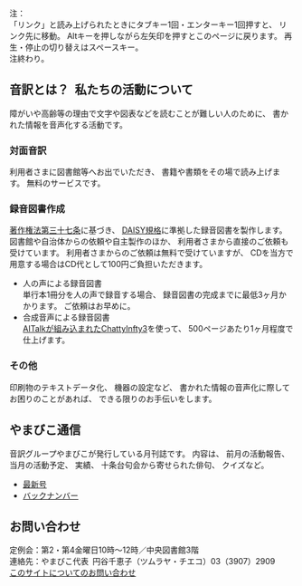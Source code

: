 <span data-dur="1.392" data-begin="9.134">注：</span>  
<span data-dur="5.924" data-begin="10.526">「リンク」と読み上げられたときにタブキー1回・エンターキー1回押すと、</span>
<span data-dur="3.175" data-begin="16.450">リンク先に移動。</span>
<span data-dur="6.909" data-begin="19.625">Altキーを押しながら左矢印を押すとこのページに戻ります。</span>
<span data-dur="4.722" data-begin="26.534">再生・停止の切り替えはスペースキー。</span>  
<span data-dur="2.837" data-begin="31.256">注終わり。</span>

## <span data-dur="4.649" data-begin="34.093">音訳とは？&ensp;私たちの活動について</span>

<span data-dur="6.511" data-begin="38.742">障がいや高齢等の理由で文字や図表などを読むことが難しい人のために、</span>
<span data-dur="5.13" data-begin="45.253">書かれた情報を音声化する活動です。</span>

### <span data-dur="2.067" data-begin="50.383">対面音訳</span>

<span data-dur="3.263" data-begin="52.450">利用者さまに図書館等へお出でいただき、</span>
<span data-dur="4.558" data-begin="55.713">書籍や書類をその場で読み上げます。</span>
<span data-dur="3.315" data-begin="60.271">無料のサービスです。</span>

### <span data-dur="2.614" data-begin="63.586">録音図書作成</span>

<span data-dur="4.729" data-begin="66.200">[著作権法第三十七条](http://elaws.e-gov.go.jp/search/elawsSearch/elaws_search/lsg0500/detail?lawId=345AC0000000048&openerCode=1)に基づき、</span>
<span data-dur="6.515" data-begin="70.929">[DAISY規格](http://www.dinf.ne.jp/doc/daisy/)に準拠した録音図書を製作します。</span>
<span data-dur="4.445" data-begin="77.444">図書館や自治体からの依頼や自主製作のほか、</span>
<span data-dur="5.54" data-begin="81.889">利用者さまから直接のご依頼も受けています。</span>
<span data-dur="4.074" data-begin="87.429">利用者さまからのご依頼は無料で受けていますが、</span>
<span data-dur="7.414" data-begin="91.503">CDを当方で用意する場合はCD代として100円ご負担いただきます。</span>

- <span data-dur="3.357" data-begin="98.917">人の声による録音図書</span>  
<span data-dur="4.663" data-begin="102.274">単行本1冊分を人の声で録音する場合、</span>
<span data-dur="5.573" data-begin="106.937">録音図書の完成までに最低3ヶ月かかります。</span>
<span data-dur="3.297" data-begin="112.510">ご依頼はお早めに。</span>
- <span data-dur="3.718" data-begin="115.807">合成音声による録音図書</span>  
<span data-dur="5.5" data-begin="119.525">[AITalkが組み込まれたChattyInfty3](http://www.sciaccess.net/jp/ChattyInfty/)を使って、</span>
<span data-dur="5.191" data-begin="125.025">500ページあたり1ヶ月程度で仕上げます。</span>

### <span data-dur="1.717" data-begin="130.216">その他</span>

<span data-dur="2.549" data-begin="131.933">印刷物のテキストデータ化、</span>
<span data-dur="1.762" data-begin="134.482">機器の設定など、</span>
<span data-dur="4.613" data-begin="136.244">書かれた情報の音声化に際してお困りのことがあれば、</span>
<span data-dur="4.078" data-begin="140.857">できる限りのお手伝いをします。</span>

## <span data-dur="2.249" data-begin="144.935">やまびこ通信</span>

<span data-dur="4.869" data-begin="147.184">音訳グループやまびこが発行している月刊誌です。</span>
<span data-dur="1.296" data-begin="152.053">内容は、</span>
<span data-dur="2.322" data-begin="153.349">前月の活動報告、</span>
<span data-dur="2.144" data-begin="155.671">当月の活動予定、</span>
<span data-dur="1.319" data-begin="157.815">実績、</span>
<span data-dur="3.002" data-begin="159.134">十条台句会から寄せられた俳句、</span>
<span data-dur="2.481" data-begin="162.136">クイズなど。</span>

- <span data-dur="2.721" data-begin="164.617">[最新号](phrase.html)</span>
- <span data-dur="2.841" data-begin="167.338">[バックナンバー](bn.html)</span>

## <span data-dur="1.943" data-begin="170.179">お問い合わせ</span>

<span data-dur="7.597" data-begin="172.122">定例会：第2・第4金曜日10時～12時／中央図書館3階</span>  
<span data-dur="8.513" data-begin="179.719">連絡先：やまびこ代表&ensp;円谷千恵子（ツムラヤ・チエコ）03（3907）2909</span>  
<span data-dur="3.918" data-begin="188.232">[このサイトについてのお問い合わせ](mailto:ymbk2016ml@gmail.com?Subject=やまびこウェブサイトについて)</span>
<span data-dur="4.995" data-begin="192.150"><!--以上でこのページの読み上げは終わりです。--></span>
<span data-dur="1.151" data-begin="197.145">&nbsp;</span>

